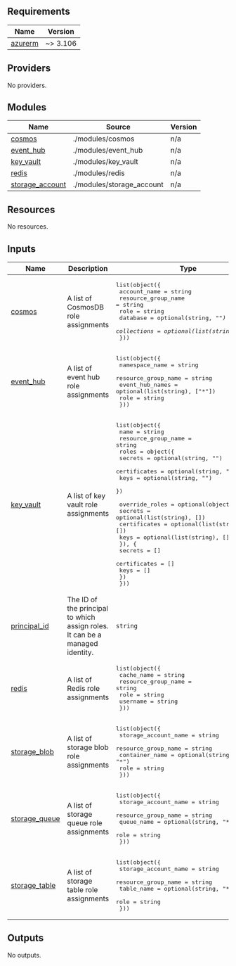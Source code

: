 <!-- BEGINNING OF PRE-COMMIT-TERRAFORM DOCS HOOK -->
## Requirements

| Name | Version |
|------|---------|
| <a name="requirement_azurerm"></a> [azurerm](#requirement\_azurerm) | ~> 3.106 |

## Providers

No providers.

## Modules

| Name | Source | Version |
|------|--------|---------|
| <a name="module_cosmos"></a> [cosmos](#module\_cosmos) | ./modules/cosmos | n/a |
| <a name="module_event_hub"></a> [event\_hub](#module\_event\_hub) | ./modules/event_hub | n/a |
| <a name="module_key_vault"></a> [key\_vault](#module\_key\_vault) | ./modules/key_vault | n/a |
| <a name="module_redis"></a> [redis](#module\_redis) | ./modules/redis | n/a |
| <a name="module_storage_account"></a> [storage\_account](#module\_storage\_account) | ./modules/storage_account | n/a |

## Resources

No resources.

## Inputs

| Name | Description | Type | Default | Required |
|------|-------------|------|---------|:--------:|
| <a name="input_cosmos"></a> [cosmos](#input\_cosmos) | A list of CosmosDB role assignments | <pre>list(object({<br>    account_name        = string<br>    resource_group_name = string<br>    role                = string<br>    database            = optional(string, "*")<br>    collections         = optional(list(string), ["*"])<br>  }))</pre> | `[]` | no |
| <a name="input_event_hub"></a> [event\_hub](#input\_event\_hub) | A list of event hub role assignments | <pre>list(object({<br>    namespace_name      = string<br>    resource_group_name = string<br>    event_hub_names     = optional(list(string), ["*"])<br>    role                = string<br>  }))</pre> | `[]` | no |
| <a name="input_key_vault"></a> [key\_vault](#input\_key\_vault) | A list of key vault role assignments | <pre>list(object({<br>    name                = string<br>    resource_group_name = string<br>    roles = object({<br>      secrets      = optional(string, "")<br>      certificates = optional(string, "")<br>      keys         = optional(string, "")<br>    })<br><br>    override_roles = optional(object({<br>      secrets      = optional(list(string), [])<br>      certificates = optional(list(string), [])<br>      keys         = optional(list(string), [])<br>      }), {<br>      secrets      = []<br>      certificates = []<br>      keys         = []<br>    })<br>  }))</pre> | `[]` | no |
| <a name="input_principal_id"></a> [principal\_id](#input\_principal\_id) | The ID of the principal to which assign roles. It can be a managed identity. | `string` | n/a | yes |
| <a name="input_redis"></a> [redis](#input\_redis) | A list of Redis role assignments | <pre>list(object({<br>    cache_name          = string<br>    resource_group_name = string<br>    role                = string<br>    username            = string<br>  }))</pre> | `[]` | no |
| <a name="input_storage_blob"></a> [storage\_blob](#input\_storage\_blob) | A list of storage blob role assignments | <pre>list(object({<br>    storage_account_name = string<br>    resource_group_name  = string<br>    container_name       = optional(string, "*")<br>    role                 = string<br>  }))</pre> | `[]` | no |
| <a name="input_storage_queue"></a> [storage\_queue](#input\_storage\_queue) | A list of storage queue role assignments | <pre>list(object({<br>    storage_account_name = string<br>    resource_group_name  = string<br>    queue_name           = optional(string, "*")<br>    role                 = string<br>  }))</pre> | `[]` | no |
| <a name="input_storage_table"></a> [storage\_table](#input\_storage\_table) | A list of storage table role assignments | <pre>list(object({<br>    storage_account_name = string<br>    resource_group_name  = string<br>    table_name           = optional(string, "*")<br>    role                 = string<br>  }))</pre> | `[]` | no |

## Outputs

No outputs.
<!-- END OF PRE-COMMIT-TERRAFORM DOCS HOOK -->